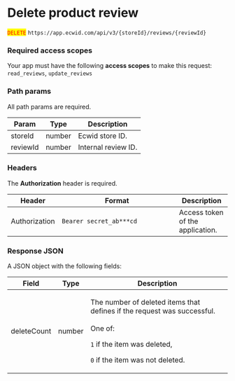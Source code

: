 # Delete product review

<mark style="color:red;">`DELETE`</mark> `https://app.ecwid.com/api/v3/{storeId}/reviews/{reviewId}`

### Required access scopes

Your app must have the following **access scopes** to make this request: `read_reviews`, `update_reviews`

### Path params

All path params are required.

| Param    | Type   | Description         |
| -------- | ------ | ------------------- |
| storeId  | number | Ecwid store ID.     |
| reviewId | number | Internal review ID. |

### Headers

The **Authorization** header is required.

<table><thead><tr><th>Header</th><th width="252">Format</th><th>Description</th></tr></thead><tbody><tr><td>Authorization</td><td><code>Bearer secret_ab***cd</code></td><td>Access token of the application.</td></tr></tbody></table>

### Response JSON

A JSON object with the following fields:

| Field       | Type   | Description                                                                                                                                                                                   |
| ----------- | ------ | --------------------------------------------------------------------------------------------------------------------------------------------------------------------------------------------- |
| deleteCount | number | <p>The number of deleted items that defines if the request was successful.<br><br>One of:</p><p><code>1</code> if the item was deleted,</p><p><code>0</code> if the item was not deleted.</p> |
